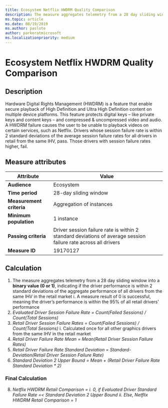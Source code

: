 ```yaml
---
title: Ecosystem Netflix HWDRM Quality Comparison
description: The measure aggregates telemetry from a 28 day sliding window into a binary value (0 or 1), indicating if the driver performance is within 2 standard deviations of the aggregate performance of all drivers from the same IHV in the retail market
ms.topic: article
ms.date: 08/19/2019
ms.author: paslote
author: parkeratmicrosoft
ms.localizationpriority: medium
---
```


# Ecosystem Netflix HWDRM Quality Comparison

## Description

Hardware Digital Rights Management (HWDRM) is a feature that enable secure playback of High Definition and Ultra High Definition content on multiple device platforms. This feature protects digital keys – like private keys and content keys – and compressed & uncompressed video and audio. A HWDRM failure causes the user to be unable to playback videos on certain services, such as Netflix. Drivers whose session failure rate is within 2 standard deviations of the average session failure rates for all drivers in retail from the same IHV, pass.  Those drivers with session failure rates higher, fail.  

## Measure attributes

|Attribute|Value|
|----|----|
|**Audience**|Ecosystem|
|**Time period**|28-day sliding window|
|**Measurement criteria**|Aggregation of instances|
|**Minimum population**|1 instance|
|**Passing criteria**|Driver session failure rate is within 2 standard deviations of average session failure rate across all drivers|
|**Measure ID**|19170127|

## Calculation

1.	The measure aggregates telemetry from a 28 day sliding window into a **binary value (0 or 1)**, indicating if the driver performance is within 2 standard deviations of the aggregate performance of all drivers from the same IHV in the retail market
	i.	A measure result of 0 is successful, meaning the driver’s performance is within the 95% of all retail drivers’ performance 
2.	*Evaluated Driver Session Failure Rate = Count(Failed Sessions) / Count(Total Sessions)*
3.	*Retail Driver Session Failure Rates = Count(Failed Sessions) / Count(Total Sessions)*
	i.	Calculated once for all other graphics drivers from the same IHV in the retail market
4.	*Retail Driver Failure Rate Mean = Mean(Retail Driver Session Failure Rates)*
5.	*Retail Driver Failure Rate Standard Deviation = Standard-Deviation(Retail Driver Session Failure Rate)*
6.	*Standard Deviation 2 Upper Bound = Mean + (Retail Driver Failure Rate Standard Deviation * 2)*

### Final Calculation
8.	*Netflix HWDRM Retail Comparison = 
	i.	0, if Evaluated Driver Standard Failure Rate  =< Standard Deviation 2 Upper Bound
	ii.	Else, Netflix HWDRM Retail Comparison = 1* 

